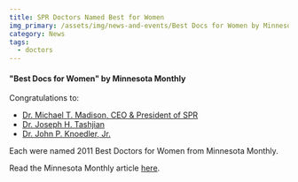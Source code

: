 ```yaml
---
title: SPR Doctors Named Best for Women
img_primary: /assets/img/news-and-events/Best Docs for Women by Minnesota Monthly-20151104181350.jpg
category: News
tags:
  - doctors
---
```

<h4>"Best Docs for Women" by Minnesota Monthly</h4>Congratulations to:
<ul><li><a href="http://www.stpaulradiology.com/our-team/michael-t-madison-md" target="_blank">Dr. Michael T. Madison, CEO & President of SPR</a></li><li><a href="http://www.stpaulradiology.com/our-team/joseph-h-tashjian-md" target="_blank">Dr. Joseph H. Tashjian</a></li><li><a href="http://www.stpaulradiology.com/our-team/john-p-knoedler-jr-md-facr" target="_blank">Dr. John P. Knoedler, Jr.</a></li></ul><p>Each were named 2011 Best Doctors for Women from Minnesota Monthly.</p><p>Read the Minnesota Monthly article <a href="http://www.minnesotamonthly.com/media/Minnesota-Monthly/October-2011/Best-Doctors-for-Women-2011/" target="_blank">here</a>.</p>